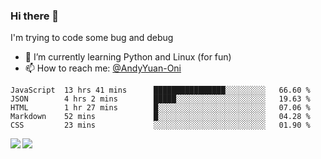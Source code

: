### Hi there 👋

I'm trying to code some bug and debug

- 🌱 I’m currently learning Python and Linux (for fun)
- 📫 How to reach me: [@AndyYuan-Oni](https://github.com/AndyYuan-Oni)


<!--START_SECTION:waka-->
```text
JavaScript  13 hrs 41 mins      ████████████████░░░░░░░░░   66.60 % 
JSON        4 hrs 2 mins        █████░░░░░░░░░░░░░░░░░░░░   19.63 % 
HTML        1 hr 27 mins        █░░░░░░░░░░░░░░░░░░░░░░░░   07.06 % 
Markdown    52 mins             █░░░░░░░░░░░░░░░░░░░░░░░░   04.28 % 
CSS         23 mins             ░░░░░░░░░░░░░░░░░░░░░░░░░   01.90 %
```
<!--END_SECTION:waka-->

  <!--**AndyYuan-Oni/AndyYuan-Oni** is a ✨ _special_ ✨ repository because its `README.md` (this file) appears on your GitHub profile.-->
<!--[![Top Langs](https://github-readme-stats.vercel.app/api/top-langs/?username=AndyYUan-Oni&layout=compact)](https://github.com/AndyYUan-Oni/github-readme-stats)-->
<a href="https://github.com/AndyYUan-Oni/github-readme-stats">
  <img align="left" src="https://github-readme-stats.vercel.app/api?username=AndyYUan-Oni&hide=stars" />
</a>
<a href="https://github.com/AndyYUan-Oni/github-readme-stats">
  <img align="left" src="https://github-readme-stats.vercel.app/api/top-langs/?username=AndyYUan-Oni&layout=compact" />
</a>


